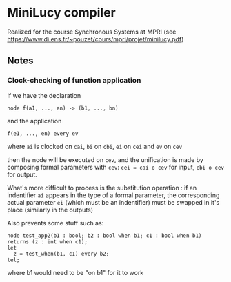 # MiniLucy compiler

Realized for the course Synchronous Systems at MPRI (see https://www.di.ens.fr/~pouzet/cours/mpri/projet/minilucy.pdf)

## Notes

### Clock-checking of function application

If we have the declaration 

`node f(a1, ..., an) -> (b1, ..., bn)`

and the application

`f(e1, ..., en) every ev`

where `ai` is clocked on `cai`, `bi` on `cbi`, `ei` on `cei` and `ev` on `cev`

then the node will be executed on `cev`, and the unification is made by composing formal parameters with `cev`: `cei = cai o cev` for input, `cbi o cev` for output.

What's more difficult to process is the substitution operation : if an indentifier `ai` appears in the type of a formal parameter, the corresponding actual parameter `ei` (which must be an indentifier) must be swapped in it's place (similarly in the outputs)

Also prevents some stuff such as:
```
node test_app2(b1 : bool; b2 : bool when b1; c1 : bool when b1) returns (z : int when c1);
let
  z = test_when(b1, c1) every b2;
tel;
```
where b1 would need to be "on b1" for it to work
